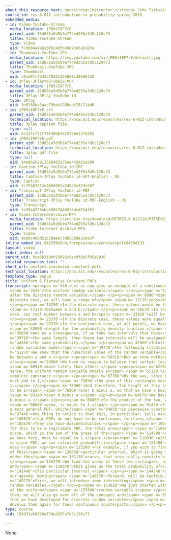 ```yaml
---
about_this_resource_text: <p><strong>Instructor:</strong> John Tsitsiklis</p>
course_id: res-6-012-introduction-to-probability-spring-2018
embedded_media:
- id: Video-YouTube-Stream
  media_location: jPB9zI8F7rE
  parent_uid: 15d831a5d5b9a774ed255a7d5c120c73
  title: Video-YouTube-Stream
  type: Video
  uid: f7dd84a4e81bfbc4dfbc8d7c65ab16fe
- id: Thumbnail-YouTube-JPG
  media_location: https://img.youtube.com/vi/jPB9zI8F7rE/default.jpg
  parent_uid: 15d831a5d5b9a774ed255a7d5c120c73
  title: Thumbnail-YouTube-JPG
  type: Thumbnail
  uid: c6ae9fc7b4237036132e698c38606fd2
- id: 3Play-3PlayYouTubeid-MP4
  media_location: jPB9zI8F7rE
  parent_uid: 15d831a5d5b9a774ed255a7d5c120c73
  title: 3Play-3Play YouTube id
  type: 3Play
  uid: 3e6269ba3aac79bde1280eaf251214d0
- id: jPB9zI8F7rE.srt
  parent_uid: 15d831a5d5b9a774ed255a7d5c120c73
  technical_location: https://ocw.mit.edu/resources/res-6-012-introduction-to-probability-spring-2018/part-i-the-fundamentals/uniform-piecewise-constant-pdfs/jPB9zI8F7rE.srt
  title: 3play caption file
  type: null
  uid: 4c12fcf71f74f40db3675770e137d291
- id: jPB9zI8F7rE.pdf
  parent_uid: 15d831a5d5b9a774ed255a7d5c120c73
  technical_location: https://ocw.mit.edu/resources/res-6-012-introduction-to-probability-spring-2018/part-i-the-fundamentals/uniform-piecewise-constant-pdfs/jPB9zI8F7rE.pdf
  title: 3play pdf file
  type: null
  uid: 94a8b262913320403135ae442d25e299
- id: Caption-3Play YouTube id-SRT
  parent_uid: 15d831a5d5b9a774ed255a7d5c120c73
  title: Caption-3Play YouTube id-SRT-English - US
  type: Caption
  uid: fc79387812e88b0002a2d9e2e339e997
- id: Transcript-3Play YouTube id-PDF
  parent_uid: 15d831a5d5b9a774ed255a7d5c120c73
  title: Transcript-3Play YouTube id-PDF-English - US
  type: Transcript
  uid: fe3544728eba168b744b8f4dcd2b4f61
- id: Video-InternetArchive-MP4
  media_location: https://archive.org/download/MITRES.6-012S18/MITRES6_012S18_L08-03_300k.mp4
  parent_uid: 15d831a5d5b9a774ed255a7d5c120c73
  title: Video-Internet Archive-MP4
  type: Video
  uid: a08bc489d5163daee73d85d0de36893f
inline_embed_id: 94225843uniformpiecewiseconstantpdfs64594133
layout: video
order_index: null
parent_uid: 9ca6b310dc93095c9ac0f0e5f95e6930
related_resources_text: ''
short_url: uniform-piecewise-constant-pdfs
technical_location: https://ocw.mit.edu/resources/res-6-012-introduction-to-probability-spring-2018/part-i-the-fundamentals/uniform-piecewise-constant-pdfs
template_type: popup
title: Uniform & Piecewise Constant PDFs
transcript: <p><span m='340'>Let us now give an example of a continuous random variable--</span>
  <span m='3530'>the uniform random variable.</span> </p><p><span m='5320'>It is patterned
  after the discrete random variable.</span> </p><p><span m='8880'>Similar to the
  discrete case, we will have a range of</span> <span m='12110'>possible values.</span>
  </p><p><span m='13290'>In the discrete case, these values would be the integers</span>
  <span m='17370'>between a and b.</span> </p><p><span m='20270'>In the continuous
  case, any real number between a and b</span> <span m='23820'>will be possible.</span>
  </p><p><span m='25370'>In the discrete case, these values were equally likely.</span>
  </p><p><span m='28770'>In the continuous case, at all points, we have the same</span>
  <span m='33000'>height for the probability density function.</span> </p><p><span
  m='35660'>And as a consequence, if we take two intervals that have</span> <span
  m='39710'>the same length, then these two intervals will be assigned</span> <span
  m='44360'>the same probability.</span> </p><p><span m='47060'>Intuitively, uniform
  random variables model</span> <span m='49740'>the following situation.</span> </p><p><span
  m='51270'>We know that the numerical value of the random variable</span> <span m='54210'>will
  be between a and b.</span> </p><p><span m='56310'>But we know nothing more.</span>
  </p><p><span m='58000'>We have no reason to believe that certain locations are</span>
  <span m='60940'>more likely than others.</span> </p><p><span m='62250'>And in this
  sense, the uniform random variable models a</span> <span m='65120'>situation of
  complete ignorance.</span> </p><p><span m='67700'>By the way, since probabilities
  must add to 1,</span> <span m='71050'>the area of this rectangle must be equal to
  1.</span> </p><p><span m='74960'>And therefore, the height of this rectangle has
  to be 1</span> <span m='79260'>over b minus a, so that we have a height of 1</span>
  <span m='83190'>over b minus a.</span> </p><p><span m='84670'>We have a length of
  b minus a.</span> </p><p><span m='86850'>So the product of the two, which is the</span>
  <span m='88660'>area, is equal to 1.</span> </p><p><span m='91430'>Finally, here's
  a more general PDF, which</span> <span m='94850'>is piecewise constant.</span> </p><p><span
  m='97440'>One thing to notice is that this, in particular, tells us</span> <span
  m='100820'>that PDFs do not have to be continuous functions.</span> </p><p><span
  m='103670'>They can have discontinuities.</span> </p><p><span m='106500'>Of course,
  for this to be a legitimate PDF, the total area</span> <span m='110660'>under the
  curve, which is the sum of the areas of the</span> <span m='114280'>rectangles that
  we have here, must be equal to 1.</span> </p><p><span m='118030'>With a piecewise
  constant PDF, we can calculate probabilities</span> <span m='121490'>of events fairly
  easy.</span> </p><p><span m='123260'>For example, if you wish to find the probability
  of this</span> <span m='126850'>particular interval, which is going to be the area
  under the</span> <span m='131130'>curve, that area really consists of two pieces.</span>
  </p><p><span m='135270'>We find the areas of these two rectangles, add them up,
  and</span> <span m='139070'>this gives us the total probability of</span> <span
  m='141440'>this particular interval.</span> </p><p><span m='144240'>So at this point,
  our agenda, moving</span> <span m='146670'>forward, will be twofold.</span> </p><p><span
  m='149170'>First, we will introduce some interesting</span> <span m='151550'>continuous
  random variables.</span> </p><p><span m='153810'>We just started with the presentation
  of the uniform</span> <span m='157600'>random variable.</span> </p><p><span m='159020'>And
  then, we will also go over all of the concepts and</span> <span m='162910'>results
  that we have developed for discrete random variables</span> <span m='166490'>and
  develop them again for their continuous counterparts.</span> </p><p></p>
type: course
uid: 15d831a5d5b9a774ed255a7d5c120c73

---
```

None